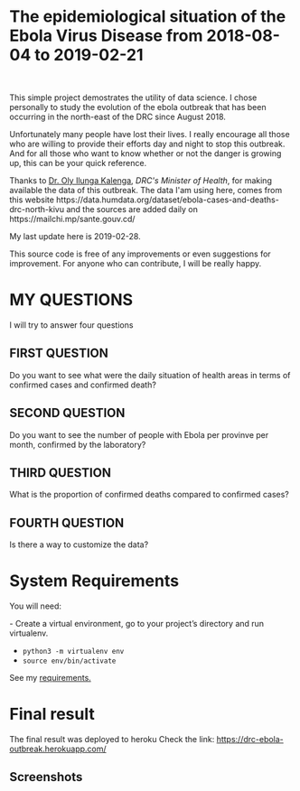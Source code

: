 # The epidemiological situation of the Ebola Virus Disease from 2018-08-04 to 2019-02-21
 
<p>This simple project demostrates the utility of data science. I chose personally
to study the evolution of the ebola outbreak that has been occurring in the north-east of the DRC since August 2018.</p>
<p>Unfortunately many people have lost their lives.
I really encourage all those who are willing to provide their efforts day and night to
stop this outbreak. And for all those who want to know whether or not the danger is growing up, this can be your quick reference.</p>

<p>Thanks to <a href='https://twitter.com/OlyIlunga'>Dr. Oly Ilunga Kalenga</a>, <i>DRC's Minister of Health</i>, for making available the data of this outbreak.
The data I'am using here, comes from this website https://data.humdata.org/dataset/ebola-cases-and-deaths-drc-north-kivu
and the sources are added daily on https://mailchi.mp/sante.gouv.cd/ </p>
<p>My last update here is 2019-02-28.</p>
<p>This source code is free of any improvements or even suggestions for improvement.
For anyone who can contribute, I will be really happy.</p>

# MY QUESTIONS
<p>I will try to answer four questions</p>

<p>

## FIRST QUESTION
Do you want to see what were the daily situation of health areas
in terms of confirmed cases and confirmed death?</p>
<p>

## SECOND QUESTION
Do you want to see the number of people with Ebola per provinve per month, confirmed by the laboratory?
</p>
<p>

## THIRD QUESTION
What is the proportion of confirmed deaths compared to confirmed cases?</p>
<p>

## FOURTH QUESTION
Is there a way to customize the data?
</p>

# System Requirements
You will need: 
<p>- Create a virtual environment, go to your project’s directory and run virtualenv.</p>
<ul>
<li><code>python3 -m virtualenv env</code></li>
<li><code>source env/bin/activate</code></li>
</ul>

See my <a href='https://github.com/guillainbisimwa/DRC-ebola-evolution/blob/master/requirements.txt'>requirements.</a>

# Final result
The final result was deployed to heroku
Check the link: https://drc-ebola-outbreak.herokuapp.com/

## Screenshots